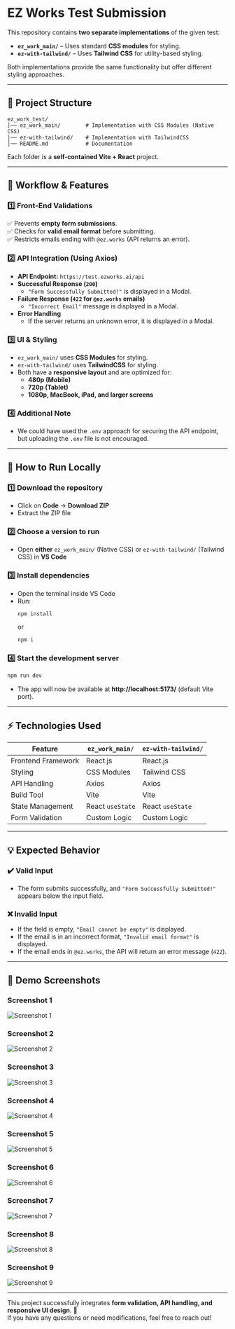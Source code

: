 # EZ Works Test Submission

This repository contains **two separate implementations** of the given test:

- **`ez_work_main/`** – Uses standard **CSS modules** for styling.
- **`ez-with-tailwind/`** – Uses **Tailwind CSS** for utility-based styling.

Both implementations provide the same functionality but offer different styling approaches.

---

## 📌 Project Structure

```
ez_work_test/
│── ez_work_main/        # Implementation with CSS Modules (Native CSS)
│── ez-with-tailwind/    # Implementation with TailwindCSS
│── README.md            # Documentation
```

Each folder is a **self-contained Vite + React** project.

---

## 🔹 Workflow & Features

### **1️⃣ Front-End Validations**
✅ Prevents **empty form submissions**.  
✅ Checks for **valid email format** before submitting.  
✅ Restricts emails ending with `@ez.works` (API returns an error).  

### **2️⃣ API Integration (Using Axios)**
- **API Endpoint:** `https://test.ezworks.ai/api`
- **Successful Response (`200`)**
  - `"Form Successfully Submitted!"` is displayed in a Modal.
- **Failure Response (`422` for `@ez.works` emails)**
  - `"Incorrect Email"` message is displayed in a Modal.
- **Error Handling**
  - If the server returns an unknown error, it is displayed in a Modal.

### **3️⃣ UI & Styling**
- `ez_work_main/` uses **CSS Modules** for styling.
- `ez-with-tailwind/` uses **TailwindCSS** for styling.
- Both have a **responsive layout** and are optimized for:
  - **480p (Mobile)**
  - **720p (Tablet)**
  - **1080p, MacBook, iPad, and larger screens**
 
### **4️⃣ Additional Note**
  - We could have used the `.env` approach for securing the API endpoint, but uploading the `.env` file is not encouraged.

---

## 🚀 How to Run Locally

### **1️⃣ Download the repository**  
- Click on **Code** → **Download ZIP**  
- Extract the ZIP file  

### **2️⃣ Choose a version to run**  
- Open **either** `ez_work_main/` (Native CSS) or `ez-with-tailwind/` (Tailwind CSS) in **VS Code**  

### **3️⃣ Install dependencies**  
- Open the terminal inside VS Code  
- Run:  
  ```sh
  npm install
  ```  
  or  
  ```sh
  npm i
  ```  

### **4️⃣ Start the development server**  
  ```sh
  npm run dev
  ```  
- The app will now be available at **http://localhost:5173/** (default Vite port).  

---

## ⚡ Technologies Used

| Feature              | `ez_work_main/` | `ez-with-tailwind/` |
|----------------------|----------------|---------------------|
| Frontend Framework  | React.js        | React.js           |
| Styling             | CSS Modules     | Tailwind CSS       |
| API Handling        | Axios           | Axios              |
| Build Tool          | Vite            | Vite               |
| State Management    | React `useState`| React `useState`   |
| Form Validation     | Custom Logic    | Custom Logic       |

---

## 💡 Expected Behavior

### **✔️ Valid Input**
- The form submits successfully, and `"Form Successfully Submitted!"` appears below the input field.

### **❌ Invalid Input**
- If the field is empty, `"Email cannot be empty"` is displayed.
- If the email is in an incorrect format, `"Invalid email format"` is displayed.
- If the email ends in `@ez.works`, the API will return an error message (`422`).

---

## 📸 Demo Screenshots

### **Screenshot 1**
![Screenshot 1](https://drive.google.com/uc?id=1CQJNBEM80Ka2R9wuaUtkkr6D0KBg6JBZ)

### **Screenshot 2**
![Screenshot 2](https://drive.google.com/uc?id=1I3dj9InjkXHUa1WAmHGH9AbAX2i_wr0E)

### **Screenshot 3**
![Screenshot 3](https://drive.google.com/uc?id=1YW6Z00aqe0QZQEWUzpjYsqhhJi0PpY2n)

### **Screenshot 4**
![Screenshot 4](https://drive.google.com/uc?id=1JoUVqZJjj_TDAN9vIdl-vkl84u9Rv951)

### **Screenshot 5**
![Screenshot 5](https://drive.google.com/uc?id=1ie19cxwphDbJbVV1k1ezgnGzhtFwTjO5)

### **Screenshot 6**
![Screenshot 6](https://drive.google.com/uc?id=1Tbh2m4QR6-0zaOo_YS6-cPk_IC0zC4eX)

### **Screenshot 7**
![Screenshot 7](https://drive.google.com/file/d/1qoWpNiepzo4lQoQT01P_h3zp9fs4AoUV)

### **Screenshot 8**
![Screenshot 8](https://drive.google.com/file/d/1qBjTUhfOgaOBddneFV5YgAmwq_2bGp6S)

### **Screenshot 9**
![Screenshot 9](https://drive.google.com/file/d/137CJnB5BKb5nTViotiHbdUdwC8l8KMpc)

---

This project successfully integrates **form validation, API handling, and responsive UI design**. 🚀  
If you have any questions or need modifications, feel free to reach out!  
